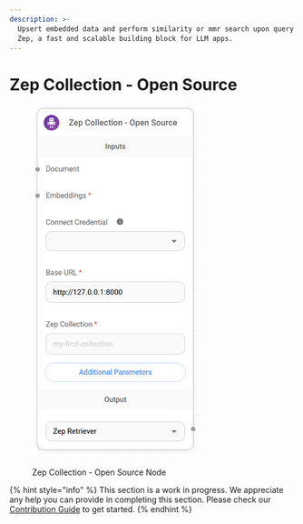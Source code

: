 ```yaml
---
description: >-
  Upsert embedded data and perform similarity or mmr search upon query using
  Zep, a fast and scalable building block for LLM apps.
---
```


# Zep Collection - Open Source

<figure><img src="/assets/image (166).png" alt="" width="295"><figcaption><p>Zep Collection - Open Source Node</p></figcaption></figure>

{% hint style="info" %}
This section is a work in progress. We appreciate any help you can provide in completing this section. Please check our [Contribution Guide](broken-reference) to get started.
{% endhint %}
